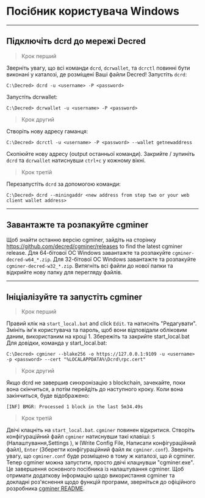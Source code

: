 # <i class="fa fa-windows"></i> Посібник користувача Windows 

---

## <i class="fa fa-cloud"></i> Підключіть dcrd до мережі Decred 

> Крок перший

Зверніть увагу, що всі команди `dcrd`, `dcrwallet`, та `dcrctl` повинні бути виконані у каталозі, де розміщені Ваші файли Decred! Запустіть `dcrd`:

```no-highlight
C:\Decred> dcrd -u <username> -P <password>
```

Запустіть dcrwallet:

```no-highlight
C:\Decred> dcrwallet -u <username> -P <password>
```

> Крок другий

Створіть нову адресу гаманця:

```no-highlight
C:\Decred> dcrctl -u <username> -P <password> --wallet getnewaddress
```

Скопіюйте нову адресу (output останньої команди). Закрийте / зупиніть `dcrd` та `dcrwallet` натиснувши `ctrl+c` у кожному вікні.

> Крок третій

Перезапустіть `dcrd` за допомогою команди:

```no-highlight
C:\Decred> dcrd --miningaddr <new address from step two or your web client wallet address>
```

---

## <i class="fa fa-download"></i> Завантажте та розпакуйте cgminer 

Щоб знайти останню версію cgminer, зайдіть на сторінку https://github.com/decred/cgminer/releases to find the latest cgminer release. Для 64-бітової ОС Windows завантажте та розпакуйте `cgminer-decred-w64_*.zip`. Для 32-бітової ОС Windows завантажте та розпакуйте `cgminer-decred-w32_*.zip`. Витягніть всі файли до нової папки та відкрийте нову папку для перегляду файлів.

---

## <i class="fa fa-play-circle"></i> Ініціалізуйте та запустіть cgminer 

> Крок перший

Правий клік на `start_local.bat` and click `Edit`. та натисніть "Редагувати". Змініть ім'я користувача та пароль, щоб вони відповідали обліковим даним, використаним на кроці 1. Збережіть та закрийте start_local.bat Для довідки, команда у start_local.bat:

```no-highlight
C:\Decred> cgminer --blake256 -o https://127.0.0.1:9109 -u <username> -p <password> --cert "%LOCALAPPDATA%\Dcrd\rpc.cert"
```

> Крок другий

Якщо dcrd не завершив синхронізацію з blockchain, зачекайте, поки вона скінчиться, а потім перейдіть до наступного кроку. Коли вона закінчиться, буде відображено:

```no-highlight
[INF] BMGR: Processed 1 block in the last 5m34.49s
```

> Крок третій

Двічі клацніть на `start_local.bat`. `cgminer` повинен відкритися. Створіть конфігураційний файл `cgminer` натиснувши такі клавіші: `S` (Налаштування,Settings ), `W` (Write Config File, Написати конфігураційний файл), `Enter` (Зберегти конфігураційний файл  як `cgminer.conf`). Зверніть увагу, що `cgminer.conf` буде розміщено в тому ж каталозі, що й cgminer. Тепер cgminer можна запустити, просто двічі клацнувши "cgminer.exe". Це завершення основного посібника із налаштування cgminer. Щоб отримати додаткову інформацію щодо використання cgminer та докладні роз'яснення щодо функцій програми, зверніться до офіційного розробника [cgminer README](https://github.com/decred/cgminer/blob/3.7/README).
